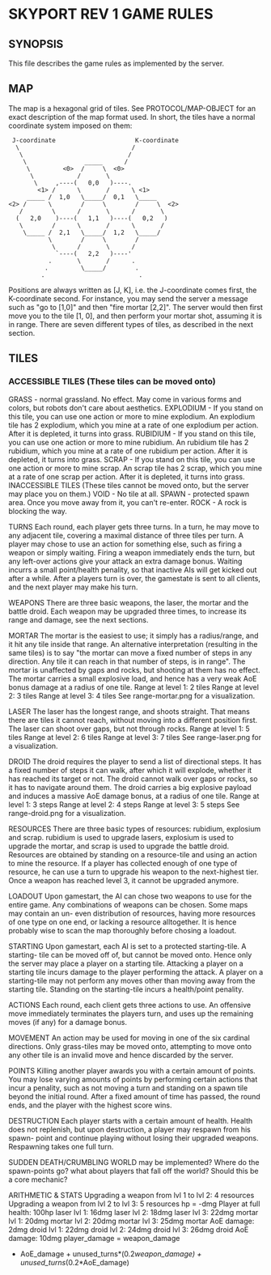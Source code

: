 SKYPORT REV 1 GAME RULES
========================

SYNOPSIS
--------

This file describes the game rules as implemented by the server.


MAP
---

The map is a hexagonal grid of tiles. See PROTOCOL/MAP-OBJECT for an exact description
of the map format used. In short, the tiles have a normal coordinate system
imposed on them:



     J-coordinate                      K-coordinate
      \                               /
       \                             /
        \                _____      /
         \         <0>  /     \  <0>
          \            /       \
           \     ,----(   0,0   )----.
            <1> /      \       /      \ <1>
         _____ /  1,0   \_____/  0,1   \_____
    <2> /      \        /     \        /     \  <2>
       /        \      /       \      /       \
      (   2,0    )----(   1,1   )----(   0,2   )
       \        /      \       /      \       /
        \_____ /  2,1   \_____/  1,2   \_____/
               \        /     \        /
                \      /       \      /
                 `----(   2,2   )----'
               .       \       /      .
              .         \_____/        .
             .                          .
	      
Positions are always written as [J, K], i.e. the J-coordinate comes first,
the K-coordinate second. For instance, you may send the server a message
such as "go to [1,0]" and then "fire mortar [2,2]". The server would then
first move you to the tile [1, 0], and then perform your mortar shot,
assuming it is in range.
There are seven different types of tiles, as described in the next section.

TILES
-----
### ACCESSIBLE TILES (These tiles can be moved onto)
GRASS - normal grassland. No effect. May come in various forms and colors, but
	robots don't care about aesthetics.
EXPLODIUM - If you stand on this tile, you can use one action or more to mine
		explodium. An explodium tile has 2 explodium, which you mine at a rate of
		one explodium per action. After it is depleted, it turns into grass.
	RUBIDIUM - If you stand on this tile, you can use one action or more to mine
		rubidium. An rubidium tile has 2 rubidium, which you mine at a rate of
		one rubidium per action. After it is depleted, it turns into grass.
	SCRAP - If you stand on this tile, you can use one action or more to mine
		scrap. An scrap tile has 2 scrap, which you mine at a rate of
		one scrap per action. After it is depleted, it turns into grass.
INACCESSIBLE TILES (These tiles cannot be moved onto, but the server may place you on them.)
	VOID  - No tile at all.	
SPAWN - protected spawn area. Once you move away from it, you can't re-enter.
ROCK  - A rock is blocking the way.

TURNS
Each round, each player gets three turns. In a turn, he may move to any
adjacent tile, covering a maximal distance of three tiles per turn. A
player may chose to use an action for something else, such as firing a
weapon or simply waiting. Firing a weapon immediately ends the turn, but
any left-over actions give your attack an extra damage bonus.
Waiting incurrs a small point/health penality, so that inactive AIs will
get kicked out after a while.
After a players turn is over, the gamestate is sent to all clients, and
the next player may make his turn.
		
WEAPONS
There are three basic weapons, the laser, the mortar and the battle droid.
Each weapon may be upgraded three times, to increase its range and damage,
see the next sections.

MORTAR
The mortar is the easiest to use; it simply has a radius/range, and it
hit any tile inside that range. An alternative interpretation (resulting
in the same tiles) is to say "the mortar can move a fixed number of steps
in any direction. Any tile it can reach in that number of steps, is in
range". The mortar is unaffected by gaps and rocks, but shooting at them
has no effect. The mortar carries a small explosive load, and hence has
a very weak AoE bonus damage at a radius of one tile.
Range at level 1: 2 tiles
Range at level 2: 3 tiles
Range at level 3: 4 tiles
See range-mortar.png for a visualization.

LASER
The laser has the longest range, and shoots straight. That means there
are tiles it cannot reach, without moving into a different position first.
The laser can shoot over gaps, but not through rocks.
Range at level 1: 5 tiles
Range at level 2: 6 tiles
Range at level 3: 7 tiles
See range-laser.png for a visualization.

DROID
The droid requires the player to send a list of directional steps.
It has a fixed number of steps it can walk, after which it will explode,
whether it has reached its target or not. The droid cannot walk over gaps
or rocks, so it has to navigate around them. The droid carries a big
explosive payload and induces a massive AoE damage bonus, at a radius of
one tile.
Range at level 1: 3 steps
Range at level 2: 4 steps
Range at level 3: 5 steps
See range-droid.png for a visualization.

   
RESOURCES
There are three basic types of resources: rubidium, explosium and scrap.
rubidium is used to upgrade lasers, explosium is used to upgrade the
mortar, and scrap is used to upgrade the battle droid.
Resources are obtained by standing on a resource-tile and using an action
to mine the resource. If a player has collected enough of one type of resource,
he can use a turn to upgrade his weapon to the next-highest tier. Once a weapon has
reached level 3, it cannot be upgraded anymore.


LOADOUT
Upon gamestart, the AI can chose two weapons to use for the entire game.
Any combinations of weapons can be chosen. Some maps may contain an un-
even distribution of resources, having more resources of one type on one
end, or lacking a resource alltogether. It is hence probably wise to
scan the map thoroughly before chosing a loadout.


STARTING
Upon gamestart, each AI is set to a protected starting-tile. A starting-
tile can be moved off of, but cannot be moved onto. Hence only the server
may place a player on a starting tile.
Attacking a player on a starting tile incurs damage to the player
performing the attack. A player on a starting-tile may not perform any
moves other than moving away from the starting tile. Standing on the
starting-tile incurs a health/point penality.

ACTIONS
Each round, each client gets three actions to use. An offensive move
immediately terminates the players turn, and uses up the remaining
moves (if any) for a damage bonus. 

MOVEMENT
An action may be used for moving in one of the six cardinal directions.
Only grass-tiles may be moved onto, attempting to move onto any other
tile is an invalid move and hence discarded by the server.

POINTS
Killing another player awards you with a certain amount of points. You
may lose varying amounts of points by performing certain actions that
incur a penality, such as not moving a turn and standing on a spawn
tile beyond the initial round. After a fixed amount of time has passed,
the round ends, and the player with the highest score wins.

DESTRUCTION
Each player starts with a certain amount of health. Health does not
replenish, but upon destruction, a player may respawn from his spawn-
point and continue playing without losing their upgraded weapons.
Respawning takes one full turn.

SUDDEN DEATH/CRUMBLING WORLD
may be implemented? Where do the spawn-points go? what about players that
fall off the world? Should this be a core mechanic?

ARITHMETIC & STATS
Upgrading a weapon from lvl 1 to lvl 2: 4 resources
Upgrading a weapon from lvl 2 to lvl 3: 5 resources
hp = -dmg
Player at full health: 100hp
laser lvl 1: 16dmg
laser lvl 2: 18dmg
laser lvl 3: 22dmg
mortar lvl 1: 20dmg
mortar lvl 2: 20dmg
mortar lvl 3: 25dmg
mortar AoE damage: 2dmg
droid lvl 1: 22dmg
droid lvl 2: 24dmg
droid lvl 3: 26dmg
droid AoE damage: 10dmg
player_damage = weapon_damage
+ AoE_damage + unused_turns*(0.2*weapon_damage) + unused_turns*(0.2*AoE_damage)
